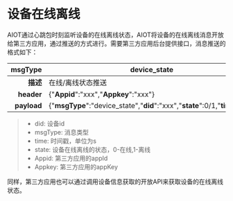 # 设备在线离线


AIOT通过心跳包时刻监听设备的在线离线状态，AIOT将设备的在线离线消息开放给第三方应用，通过推送的方式进行。需要第三方应用后台提供接口，消息推送的格式如下：


| msgType | device_state |
| --: | -- |
| **描述** | 在线/离线状态推送 |
| **header** | {"**Appid**":"xxx","**Appkey**":"xxx"} |
| **payload** | {"**msgType**":"device_state","**did**":"xxx","**state**":0/1,"**time**":xxx} |

> - did: 设备id
> - msgType: 消息类型
> - time: 时间戳，单位为s
> - state: 设备在线离线的状态，0-在线,1-离线
> - Appid: 第三方应用的appId
> - Appkey: 第三方应用的appKey

同样，第三方应用也可以通过调用设备信息获取的开放API来获取设备的在线离线状态。